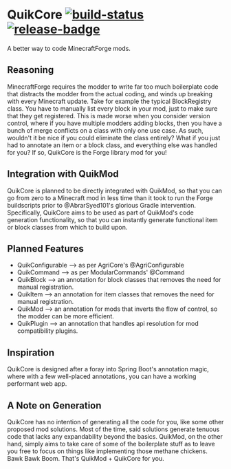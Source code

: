 # QuikCore [![build-status]][build-link] [![release-badge]][release-link] 
A better way to code MinecraftForge mods.

## Reasoning
MinecraftForge requires the modder to write far too much boilerplate code that distracts the modder from the actual coding, and winds up breaking with every Minecraft update. Take for example the typical BlockRegistry class. You have to manually list every block in your mod, just to make sure that they get registered. This is made worse when you consider version control, where if you have multiple modders adding blocks, then you have a bunch of merge conflicts on a class with only one use case. As such, wouldn't it be nice if you could eliminate the class entirely? What if you just had to annotate an item or a block class, and everything else was handled for you? If so, QuikCore is the Forge library mod for you!

## Integration with QuikMod
QuikCore is planned to be directly integrated with QuikMod, so that you can go from zero to a Minecraft mod in less time than it took to run the Forge buildscripts prior to @AbrarSyed101's glorious Gradle intervention. Specifically, QuikCore aims to be used as part of QuikMod's code generation functionality, so that you can instantly generate functional item or block classes from which to build upon.

## Planned Features
- QuikConfigurable --> as per AgriCore's @AgriConfigurable
- QuikCommand --> as per ModularCommands' @Command
- QuikBlock --> an annotation for block classes that removes the need for manual registration.
- QuikItem --> an annotation for item classes that removes the need for manual registration.
- QuikMod --> an annotation for mods that inverts the flow of control, so the modder can be more efficient.
- QuikPlugin --> an annotation that handles api resolution for mod compatibility plugins.

## Inspiration
QuikCore is designed after a foray into Spring Boot's annotation magic, where with a few well-placed annotations, you can have a working performant web app.

## A Note on Generation
QuikCore has no intention of generating all the code for you, like some other proposed mod solutions. Most of the time, said solutions generate tenuous code that lacks any expandability beyond the basics. QuikMod, on the other hand, simply aims to take care of some of the boilerplate stuff as to leave you free to focus on things like implementing those methane chickens. Bawk Bawk Boom. That's QuikMod + QuikCore for you.

[build-link]:https://travis-ci.org/QuikMod/QuikCore
[build-status]:https://travis-ci.org/QuikMod/QuikCore.svg?branch=master "Travis-CI Build Status"
[release-link]:https://jitpack.io/#QuikMod/QuikCore
[release-badge]:https://jitpack.io/v/QuikMod/QuikCore.svg
